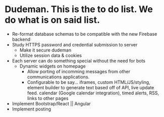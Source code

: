 # Dudeman. This is the to do list. We do what is on said list.
  - Re-format database schemas to be compatible with the new Firebase backend
  - Study HTTPS password and credential submission to server
    - Make it secure dudeman
    - Utilize session data & cookies
  - Each server can do something special without the need for bots
    - Dynamic widgets on homepage
      - Allow porting of incomming messages from other communications applications.
      - Configurable to be say... iframes, custom HTML/JS/styling, element builder to generate text based off of API, live update feed. calendar (Google calendar integration), timed alerts, RSS, links to other pages
  - Implement Bootstrap/React || Angular
  - Implement posting

